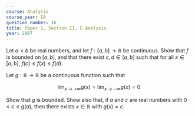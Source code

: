 ```yaml
---
course: Analysis
course_year: IA
question_number: 16
title: Paper 1, Section II, E Analysis
year: 2007
---
```




Let $a<b$ be real numbers, and let $f:[a, b] \rightarrow \mathbb{R}$ be continuous. Show that $f$ is bounded on $[a, b]$, and that there exist $c, d \in[a, b]$ such that for all $x \in[a, b]$, $f(c) \leqslant f(x) \leqslant f(d)$.

Let $g: \mathbb{R} \rightarrow \mathbb{R}$ be a continuous function such that

$$\lim _{x \rightarrow+\infty} g(x)=\lim _{x \rightarrow-\infty} g(x)=0$$

Show that $g$ is bounded. Show also that, if $a$ and $c$ are real numbers with $0<c \leqslant g(a)$, then there exists $x \in \mathbb{R}$ with $g(x)=c$.